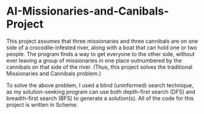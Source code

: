 # AI-Missionaries-and-Canibals-Project

This project assumes that three missionaries and three cannibals are on one side of a crocodile-infested river, along with a boat that can 
hold one or two people. The program finds a way to get everyone to the other side, without ever leaving a group of missionaries in one place 
outnumbered by the cannibals on that side of the river. (Thus, this project solves the traditional Missionaries and Cannibals problem.)

To solve the above problem, I used a blind (uninformed) search technique, as my solution-seeking program can use both depth-first search (DFS) 
and breadth-first search (BFS) to generate a solution(s). All of the code for this project is written in Scheme.
